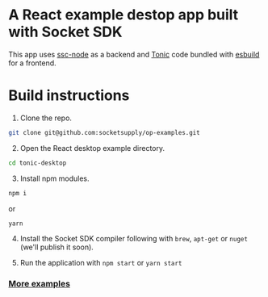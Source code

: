 # A React example destop app built with Socket SDK

This app uses [ssc-node](https://github.com/socketsupply/ssc-node) as a backend and [Tonic](https://tonicframework.dev) code bundled with [esbuild](https://esbuild.github.io) for a frontend.

# Build instructions

1. Clone the repo.
```bash
git clone git@github.com:socketsupply/op-examples.git
```
2. Open the React desktop example directory.
```bash
cd tonic-desktop
```
3. Install npm modules.
```bash
npm i
```
or
```bash
yarn
```
4. Install the Socket SDK compiler following with `brew`, `apt-get` or `nuget` (we'll publish it soon).

5. Run the application with `npm start` or `yarn start`

### [More examples](../README.md)
